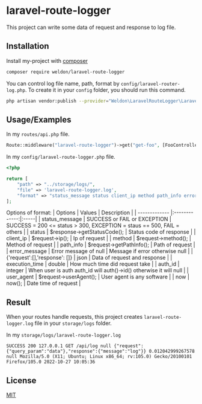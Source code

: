 
# laravel-route-logger

This project can write some data of request and response to log file. 




## Installation

Install my-project with [composer](https://getcomposer.org/)

```bash
composer require weldon/laravel-route-logger

```

You can control log file name, path, format by `config/laravel-router-log.php`. 
To create it in your `config` folder, you should run this command.
```bash
php artisan vendor:publish --provider="Weldon\LaravelRouteLogger\LaravelRouteLoggerServiceProvider"
```


## Usage/Examples

In my `routes/api.php` file.
```php
Route::middleware("laravel-route-logger")->get("get-foo", [FooController::class, "getFoo"]);
```

In my `config/laravel-route-logger.php` file.
```php
<?php

return [
    "path" => "../storage/logs/",
    "file" => 'laravel-route-logger.log',
    "format" => "status_message status client_ip method path_info error_message {'request':[],'response': []} execution_time auth_id user_agent now\n"
];
```

Options of format:
| Options       | Values              | Description  |
| ------------- |:-------------:|:-----|
| status_message | SUCCESS or FAIL or EXCEPTION | SUCCESS = 200 <= status > 300, EXCEPTION = staus == 500, FAIL = others |
| status | $response->getStatusCode(); | Status code of response |
| client_ip | $request->ip(); | Ip of request |
| method | $request->method(); | Method of request |
| path_info | $request->getPathInfo(); | Path of request |
| error_message | Error message of null | Message if error otherwise null |
| {'request':[],'response': []} | json | Data of request and response |
| execution_time | double | How much time did request take |
| auth_id | integer | When user is auth auth_id will auth()->id() otherwise it will null |
| user_agent | $request->userAgent(); | User agent is any software |
| now | now(); | Date time of request |


## Result

When your routes handle requests, this project creates `laravel-route-logger.log` 
file in your `storage/logs` folder.

In my `storage/logs/laravel-route-logger.log`
```
SUCCESS 200 127.0.0.1 GET /api/log null {"request":{"query_param":"data"},"response":{"message":"log"}} 0.012042999267578 null Mozilla/5.0 (X11; Ubuntu; Linux x86_64; rv:105.0) Gecko/20100101 Firefox/105.0 2022-10-27 10:05:36
```
## License

[MIT](https://choosealicense.com/licenses/mit/)

